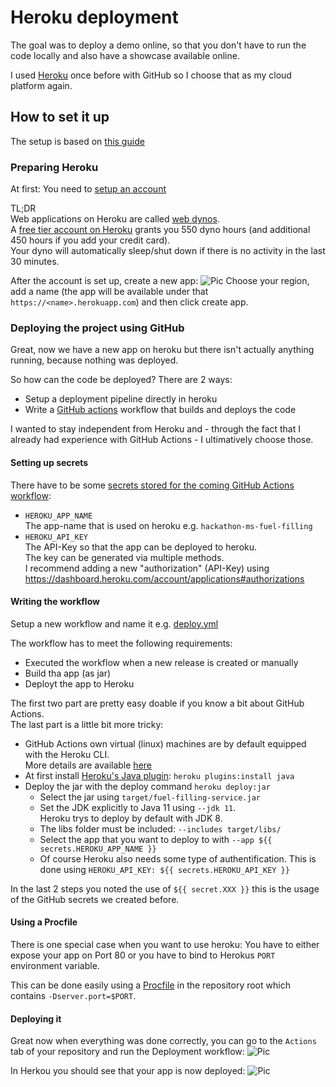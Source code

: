 # Heroku deployment
The goal was to deploy a demo online, so that you don't have to run the code locally and also have a showcase available online.

I used [Heroku](https://www.heroku.com/home) once before with GitHub so I choose that as my cloud platform again.

## How to set it up
The setup is based on [this guide](https://dev.to/heroku/deploying-to-heroku-from-github-actions-29ej)

### Preparing Heroku
At first: You need to [setup an account](https://signup.heroku.com/)

TL;DR<br/>
Web applications on Heroku are called [web dynos](https://www.heroku.com/dynos).<br>
A [free tier account on Heroku](https://www.heroku.com/pricing) grants you 550 dyno hours (and additional 450 hours if you add your credit card).<br>
Your dyno will automatically sleep/shut down if there is no activity in the last 30 minutes.

After the account is set up, create a new app:
![Pic](https://user-images.githubusercontent.com/80211953/111872102-e4fb4a80-898d-11eb-8151-ab41ca7a23b7.png)
Choose your region, add a name (the app will be available under that ``https://<name>.herokuapp.com``) and then click create app.

### Deploying the project using GitHub
Great, now we have a new app on heroku but there isn't actually anything running, because nothing was deployed.

So how can the code be deployed?
There are 2 ways:
* Setup a deployment pipeline directly in heroku
* Write a [GitHub actions](https://github.com/features/actions) workflow that builds and deploys the code

I wanted to stay independent from Heroku and - through the fact that I already had experience with GitHub Actions - I ultimatively choose those.

#### Setting up secrets
There have to be some [secrets stored for the coming GitHub Actions workflow](https://docs.github.com/en/actions/reference/encrypted-secrets#creating-encrypted-secrets-for-a-repository):
* ``HEROKU_APP_NAME``<br>
The app-name that is used on heroku e.g. ``hackathon-ms-fuel-filling``
* ``HEROKU_API_KEY``<br>
The API-Key so that the app can be deployed to heroku.<br>
The key can be generated via multiple methods.<br>
I recommend adding a new "authorization" (API-Key) using https://dashboard.heroku.com/account/applications#authorizations

#### Writing the workflow
Setup a new workflow and name it e.g. [deploy.yml](../workflows/deploy.yml)

The workflow has to meet the following requirements:
* Executed the workflow when a new release is created or manually
* Build tha app (as jar)
* Deployt the app to Heroku

The first two part are pretty easy doable if you know a bit about GitHub Actions.<br>
The last part is a little bit more tricky:
* GitHub Actions own virtual (linux) machines are by default equipped with the Heroku CLI.<br>More details are available [here](https://github.com/actions/virtual-environments#available-environments)
* At first install [Heroku's Java plugin](https://github.com/heroku/plugin-java): ``heroku plugins:install java``
* Deploy the jar with the deploy command ``heroku deploy:jar``
  * Select the jar using ``target/fuel-filling-service.jar``
  * Set the JDK explicitly to Java 11 using ``--jdk 11``.<br> Heroku trys to deploy by default with JDK 8.
  * The libs folder must be included: ``--includes target/libs/``
  * Select the app that you want to deploy to with ``--app ${{ secrets.HEROKU_APP_NAME }}``
  * Of course Heroku also needs some type of authentification. This is done using ``HEROKU_API_KEY: ${{ secrets.HEROKU_API_KEY }}``

In the last 2 steps you noted the use of ``${{ secret.XXX }}`` this is the usage of the GitHub secrets we created before.

#### Using a Procfile
There is one special case when you want to use heroku: You have to either expose your app on Port 80 or you have to bind to Herokus ``PORT`` environment variable.

This can be done easily using a [Procfile](/Procfile) in the repository root which contains ``-Dserver.port=$PORT``.

#### Deploying it
Great now when everything was done correctly, you can go to the ``Actions`` tab of your repository and run the Deployment workflow:
![Pic](https://user-images.githubusercontent.com/80211953/111875065-137e2300-8998-11eb-9819-f83c0e04cdbc.png)

In Herkou you should see that your app is now deployed:
![Pic](https://user-images.githubusercontent.com/80211953/111875139-85566c80-8998-11eb-945a-b62fa2b9395b.png)
